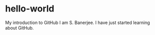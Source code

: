 # hello-world
My introduction to GitHub
I am S. Banerjee. I have just started learning about GitHub.
